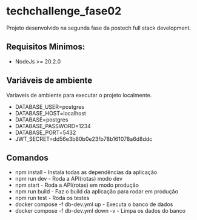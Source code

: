 # techchallenge_fase02

Projeto desenvolvido na segunda fase da postech full stack development.

## Requisitos Minimos:

- NodeJs >= 20.2.0

## Variáveis de ambiente

Varíaveis de ambiente para executar o projeto localmente.

- DATABASE_USER=postgres
- DATABASE_HOST=localhost
- DATABASE=postgres
- DATABASE_PASSWORD=1234
- DATABASE_PORT=5432
- JWT_SECRET=dd56e3b80b0e23fb78b161078a6d8ddc

## Comandos

- npm install - Instala todas as dependências da aplicação
- npm run dev - Roda a API(rotas) modo dev
- npm start - Roda a API(rotas) em modo produção
- npm run build - Faz o build da aplicação para rodar em produção
- npm run test - Roda os testes 
- docker compose -f db-dev.yml up - Executa o banco de dados
- docker compose -f db-dev.yml down -v - Limpa os dados do banco
